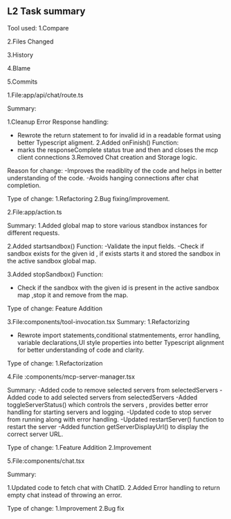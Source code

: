 ## L2 Task summary 

Tool used:
1.Compare  

2.Files Changed  

3.History  

4.Blame  

5.Commits

1.File:app/api/chat/route.ts

Summary:

1.Cleanup Error Response handling:
- Rewrote the return statement to for invalid id in a readable format using better Typescript aligment.
2.Added onFinish() Function:
- marks the responseComplete status true and then and closes the mcp client connections
3.Removed Chat creation and Storage logic.

Reason for change:
-Improves the readiblity of the code and helps in better understanding of the code.
-Avoids hanging connections after chat completion.

Type of change:
1.Refactoring 
2.Bug fixing/improvement.

2.File:app/action.ts

Summary:
1.Added global map to store various standbox instances for different requests.

2.Added startsandbox() Function:
-Validate the input fields.
-Check if sandbox exists for the given id , if exists starts it and stored the sandbox in the active sandbox global map.

3.Added stopSandbox() Function:
- Check if the sandbox with the given id is present in the active sandbox map ,stop it and remove from the map.

Type of change:
Feature Addition

3.File:components/tool-invocation.tsx
Summary:
1.Refactorizing 
- Rewrote import statements,conditional statmentements, error handling, variable declarations,UI style properties
into better Typescript alignment for better understanding of code and clarity.

Type of change:
1.Refactorization

4.File :components/mcp-server-manager.tsx

Summary:
-Added code to remove selected servers from selectedServers
-Added code to add selected servers from selectedServers
-Added toggleServerStatus() which controls the servers , provides better error handling for starting servers and logging.
-Updated code to stop server from running along with error handling.
-Updated restartServer() function to restart the server
-Added function getServerDisplayUrl() to display the correct server URL.

Type of change:
1.Feature Addition
2.Improvement

5.File:components/chat.tsx

Summary:

1.Updated code to fetch chat with ChatID.
2.Added Error handling to return empty chat instead of throwing an error.

Type of change:
1.Improvement 
2.Bug fix 








